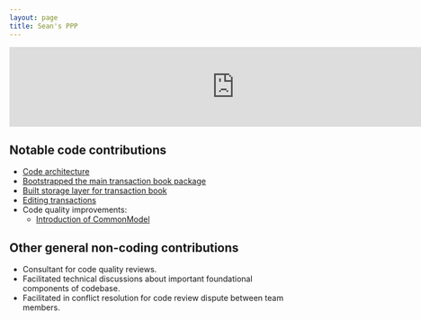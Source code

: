 ```yaml
---
layout: page
title: Sean's PPP
---
```


<iframe src="https://nus-cs2103-ay2425s1.github.io/tp-dashboard/#/widget/?search=&sort=groupTitle&sortWithin=title&timeframe=commit&mergegroup=&groupSelect=groupByRepos&breakdown=true&checkedFileTypes=docs~functional-code~test-code~other&since=2024-09-20&tabOpen=true&tabType=authorship&tabAuthor=seanlim&tabRepo=AY2425S1-CS2103-F13-1%2Ftp%5Bmaster%5D&authorshipIsMergeGroup=false&authorshipFileTypes=docs~functional-code~test-code~other&authorshipIsBinaryFileTypeChecked=false&authorshipIsIgnoredFilesChecked=false&chartGroupIndex=12&chartIndex=3" frameBorder="0" width="800px" height="142px"></iframe>

## Notable code contributions

* [Code architecture](https://github.com/AY2425S1-CS2103-F13-1/tp/issues/82)
* [Bootstrapped the main transaction book package](https://github.com/AY2425S1-CS2103-F13-1/tp/pull/87)
* [Built storage layer for transaction book](https://github.com/AY2425S1-CS2103-F13-1/tp/pull/107)
* [Editing transactions](https://github.com/AY2425S1-CS2103-F13-1/tp/pull/194)
* Code quality improvements:
  * [Introduction of CommonModel](https://github.com/AY2425S1-CS2103-F13-1/tp/pull/145)

## Other general non-coding contributions

* Consultant for code quality reviews.
* Facilitated technical discussions about important foundational components of codebase.
* Facilitated in conflict resolution for code review dispute between team members.
